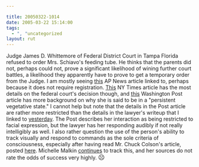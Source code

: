 ```yaml
---

title: 20050322-1014
date: 2005-03-22 15:14:00
tags:
  - ", "uncategorized
layout: rut
---
```


<p> Judge James D. Whittemore of Federal District Court in
Tampa Florida refused to order Mrs. Schiavo's feeding tube.
He thinks that the parents did not, perhaps could not,
prove a significant likelihood of wining further court
battles, a likelihood they apparently have to prove to
get a temporary order from the Judge.  I am mostly seeing <a href="http://apnews.myway.com/article/20050322/D8902I400.html">this</a>
AP News article linked to,
perhaps because it does not require registration.  <a href="http://www.nytimes.com/2005/03/22/national/22cnd-schiavo.html?ei=5088&en=7a3189f284e34074&ex=1269147600&partner=rssnyt&pagewanted=print&position=">This</a>
NY Times article has the most details
on the federal court's decision though, and <a href="http://www.washingtonpost.com/ac2/wp-dyn/A55137-2005Mar21?language=printer">this</a>
Washington Post article has more background on why she is
said to be in a "persistent vegetative state."  I cannot help
but note that the details in the Post article are rather more
restricted than the details in the lawyer's writeup that I linked
to <a href="./view.php?date=20050321-1431">yesterday</a>.
The Post describes her interaction as being restricted
to facial expression, but the lawyer has her responding
audibly if not really intelligibly as well.  I also rather
question the use of the person's ability to track visually
and respond to commands as the sole criteria of consciousness,
especially after having read Mr. Chuck Colson's article, posted <a href="./view.php?date=20050316-1004">here</a>.  Michelle Malkin <a href="http://michellemalkin.com/archives/001825.htm">continues</a>
to track this, and her sources do not rate the odds of success very
highly. <big>&#x2639;</big></p>

